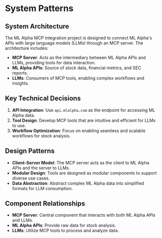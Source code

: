 # System Patterns

## System Architecture
The ML Alpha MCP Integration project is designed to connect ML Alpha's APIs with large language models (LLMs) through an MCP server. The architecture includes:
- **MCP Server**: Acts as the intermediary between ML Alpha APIs and LLMs, providing tools for data interaction.
- **ML Alpha APIs**: Source of stock data, financial metrics, and SEC reports.
- **LLMs**: Consumers of MCP tools, enabling complex workflows and insights.

## Key Technical Decisions
1. **API Integration**: Use `api.mlalpha.com` as the endpoint for accessing ML Alpha data.
2. **Tool Design**: Develop MCP tools that are intuitive and efficient for LLMs to use.
3. **Workflow Optimization**: Focus on enabling seamless and scalable workflows for stock analysis.

## Design Patterns
- **Client-Server Model**: The MCP server acts as the client to ML Alpha APIs and the server to LLMs.
- **Modular Design**: Tools are designed as modular components to support diverse use cases.
- **Data Abstraction**: Abstract complex ML Alpha data into simplified formats for LLM consumption.

## Component Relationships
- **MCP Server**: Central component that interacts with both ML Alpha APIs and LLMs.
- **ML Alpha APIs**: Provide raw data for stock analysis.
- **LLMs**: Utilize MCP tools to process and analyze data.
